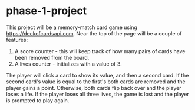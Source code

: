 # phase-1-project

This project will be a memory-match card game using https://deckofcardsapi.com.
Near the top of the page will be a couple of features:

1. A score counter - this will keep track of how many pairs of cards have been removed from the board.
2. A lives counter - initializes with a value of 3.

The player will click a card to show its value, and then a second card. If the second card's value is equal to the first's both cards are removed and the player gains a point. Otherwise, both cards flip back over and the player loses a life. If the player loses all three lives, the game is lost and the player is prompted to play again.
